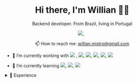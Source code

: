 <h1 align='center'>
  Hi there, I'm Willian 👨‍💻
</h1>
<p align='center'>
  Backend developer. From Brazil, living in Portugal
</p>

<p align='center'>
  
  <a href="https://www.linkedin.com/in/willian-mistro-7a792897/">
    <img src="https://img.shields.io/badge/linkedin-%230077B5.svg?&style=for-the-badge&logo=linkedin&logoColor=white" />
  </a>&nbsp;&nbsp;
  
</p>

<p align='center'>
  📫 How to reach me: <a href='mailto:willian.mistro@gmail.com'>willian.mistro@gmail.com</a>
</p>


- 🔭 I’m currently working with  <img src= "https://img.shields.io/badge/Quarkus-000000?style=for-the-badge&logo=quarkus"/>
, <img src= "https://img.shields.io/badge/Java-ED8B00?style=for-the-badge&logo=java&logoColor=white"/>, <img src= "https://img.shields.io/badge/Node.js-339933?style=for-the-badge&logo=nodedotjs&logoColor=white"/>, <img src="https://img.shields.io/badge/PostgreSQL-316192?style=for-the-badge&logo=postgresql&logoColor=white"/>, <img src="https://img.shields.io/badge/Amazon%20DynamoDB-4053D6?style=for-the-badge&logo=Amazon%20DynamoDB&logoColor=white"/>, <img src="https://img.shields.io/badge/redis-CC0000.svg?&style=for-the-badge&logo=redis&logoColor=white"/>

- 🌱 I’m currently learning <img src= "https://img.shields.io/badge/Apache_Kafka-231F20?style=for-the-badge&logo=apache-kafka&logoColor=white"/>, <img src= "https://img.shields.io/badge/TypeScript-007ACC?style=for-the-badge&logo=typescript&logoColor=white"/>, <img src= "https://img.shields.io/badge/Kotlin-0095D5?&style=for-the-badge&logo=kotlin&logoColor=white"/>



<details>
  <summary>📃 Experience</summary>

- 👨‍💻 **Backend Developer/Tech Lead**\
📆 2019 - moment\
📍 **Critical Techworks (BMW Company)** - Lisbon, Portugal

- 👨‍💻 **Backend Developer**\
📆 2016 - 2019\
📍 **Catões ELO** - São Paulo, Brazil

- 👨‍💻 **Backend Developer**\
📆 2015 - 2016\
📍 **BrasilPrev** - São Paulo, Brazil

- 👨‍💻 **Trainee\Backend Developer**\
📆 2013 - 2015\
📍 **IBM** - São Paulo, Brazil
</details>
